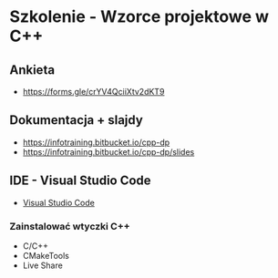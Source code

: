 # Szkolenie - Wzorce projektowe w C++ #

## Ankieta 

* https://forms.gle/crYV4QciiXtv2dKT9

## Dokumentacja + slajdy

* https://infotraining.bitbucket.io/cpp-dp
* https://infotraining.bitbucket.io/cpp-dp/slides

## IDE - Visual Studio Code

* [Visual Studio Code](https://code.visualstudio.com/)

### Zainstalować wtyczki C++

* C/C++
* CMakeTools
* Live Share
